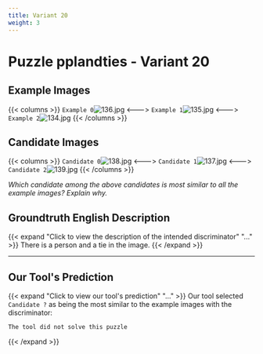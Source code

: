 ```yaml
---
title: Variant 20
weight: 3
---
```


# Puzzle pplandties - Variant 20

## Example Images
{{< columns >}}
`Example 0`![136.jpg](/natscene_data/images/136.jpg)
<--->
`Example 1`![135.jpg](/natscene_data/images/135.jpg)
<--->
`Example 2`![134.jpg](/natscene_data/images/134.jpg)
{{< /columns >}}

## Candidate Images
{{< columns >}}
`Candidate 0`![138.jpg](/natscene_data/images/138.jpg)
<--->
`Candidate 1`![137.jpg](/natscene_data/images/137.jpg)
<--->
`Candidate 2`![139.jpg](/natscene_data/images/139.jpg)
{{< /columns >}}

*Which candidate among the above candidates is most similar to all the example images? Explain why.*

## Groundtruth English Description

{{< expand "Click to view the description of the intended discriminator" "..." >}}
There is a person and a tie in the image.
{{< /expand >}}

---



## Our Tool's Prediction

{{< expand "Click to view our tool's prediction" "..." >}}
Our tool selected `Candidate ?` as being the most similar to the example images with the discriminator:
```plaintext
The tool did not solve this puzzle
```
{{< /expand >}}
